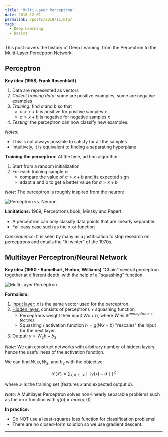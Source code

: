 ```yaml
---
title: 'Multi-Layer Perceptron'
date: 2018-12-01
permalink: /posts/2018/11/mlp/
tags:
  - Deep Learning
  - Basics
---
```


This post covers the history of Deep Learning, from the Perceptron to the Multi-Layer Perceptron Network.

## Perceptron

<b>Key idea (1958, Frank Rosenblatt)</b>
1. Data are represented as vectors
2. <i>Collect training data:</i> some are positive examples, some are negative examples
3. <i>Training:</i> find $a$ and $b$ so that
    * $a > x + b$ is positive for positive samples $x$
    * $a > x + b$ is negative for negative samples $x$
4. <i>Testing:</i> the perceptron can now classify new examples.

<i>Notes:</i>
- This is not always possible to satisfy for all the samples
- Intuitively, it is equivalent to finding a separating hyperplane

<b>Training the perceptron:</b> At the time, ad hoc algorithm:
1. Start from a random initialization
2. For each training sample $x$:
    * compare the value of $a > x + b$ and its expected sign
    * adapt a and b to get a better value for $a > x + b$

<i>Note:</i> The perceptron is roughly inspired from the neuron:

![Perceptron vs. Neuron](https://appliedgo.net/media/perceptron/neuron.png)

<b>Limitations:</b> 1969, Perceptrons book, Minsky and Papert
- A perceptron can only classify data points that are linearly separable:
- Fail easy case such as the x-or function

<i>Consequence:</i> It is seen by many as a justification to stop research on perceptrons and entails the "AI winter" of the 1970s.

## Multilayer Perceptron/Neural Network

<b>Key idea (1980 - Rumelhart, Hinton, Williams)</b> "Chain" several perceptron together at different depth, with the help of a "squashing" function.

![Multi Layer Perceptron](https://raw.githubusercontent.com/ledell/sldm4-h2o/master/mlp_network.png)

<b>Formalism:</b>
1. <u>Input layer:</u> $x$ is the same vector used for the perceptron.
2. <u>Hidden layer:</u> consists of perceptrons + squashing function
    * Perceptrons weight their input $Wx + b$, where $W \in \mathbb{R}^{perceptrons\times features}$
    * Squashing / activation function $h = g(Wx+b)$ "rescales" the input for the next layer.
3. <u>Output:</u> $y = W_{2}h+b_{2}$

<i>Note:</i> We can construct networks with arbitrary number of hidden layers, hence the usefullness of the activation function.

We can find $W, b, W_{2}$, and $b_{2}$ with the objective:

$$
\mathcal{L}(\mathcal{T}) = \sum_{x, d\in \mathcal{T}} \mid\mid y(x) - d \mid\mid^{2}
$$

where $\mathcal{T}$ is the training set (features $x$ and expected output $d$).

<i>Note:</i> A Multilayer Perceptron solves  non-linearly separable problems such as the x-or function with $g(a) = max(a, 0)$

<b>In practice:</b>
- Do NOT use a least-squares loss function for classification problems!
- There are no closed-form solution so we use gradient descent.


------
